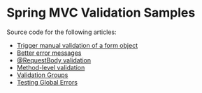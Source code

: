 Spring MVC Validation Samples
=============================

Source code for the following articles:


* [Trigger manual validation of a form object](http://blog.codeleak.pl/2016/04/spring-mvc-manual-form-validation.html)
* [Better error messages](http://blog.codeleak.pl/2014/06/better-error-messages-with-bean.html)
* [@RequestBody validation](http://blog.codeleak.pl/2013/09/request-body-validation-in-spring-mvc-3.2.html)
* [Method-level validation](http://blog.codeleak.pl/2012/03/how-to-method-level-validation-in.html)
* [Validation Groups](http://blog.codeleak.pl/2014/08/validation-groups-in-spring-mvc.html)
* [Testing Global Errors](http://blog.codeleak.pl/2014/08/spring-mvc-test-assert-given-model-attribute-global-errors.html)